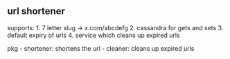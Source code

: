 ## url shortener

supports: 1. 7 letter slug -> x.com/abcdefg 2. cassandra for gets and sets 3. default expiry of urls 4. service which cleans up expired urls

pkg - shortener: shortens the url - cleaner: cleans up expired urls
